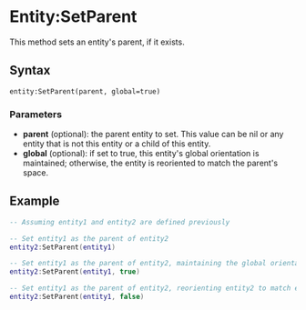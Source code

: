 # Entity:SetParent
This method sets an entity's parent, if it exists.

## Syntax
`entity:SetParent(parent, global=true)`

### Parameters
- **parent** (optional): the parent entity to set. This value can be nil or any entity that is not this entity or a child of this entity.
- **global** (optional): if set to true, this entity's global orientation is maintained; otherwise, the entity is reoriented to match the parent's space.

## Example
```lua
-- Assuming entity1 and entity2 are defined previously

-- Set entity1 as the parent of entity2
entity2:SetParent(entity1)

-- Set entity1 as the parent of entity2, maintaining the global orientation
entity2:SetParent(entity1, true)

-- Set entity1 as the parent of entity2, reorienting entity2 to match entity1's space
entity2:SetParent(entity1, false)
```